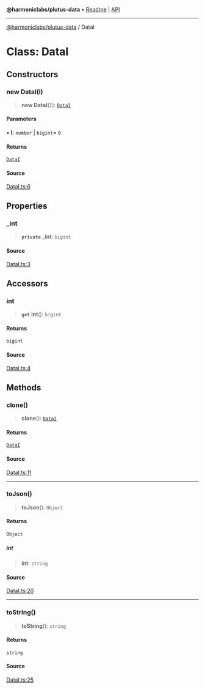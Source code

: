 **@harmoniclabs/plutus-data** • [Readme](../README.md) \| [API](../globals)

***

[@harmoniclabs/plutus-data](../README.md) / DataI

# Class: DataI

## Constructors

### new DataI(I)

> **new DataI**(`I`): [`DataI`](DataI)

#### Parameters

• **I**: `number` \| `bigint`= `0`

#### Returns

[`DataI`](DataI)

#### Source

[DataI.ts:6](https://github.com/HarmonicLabs/plutus-data/blob/911664c/src/DataI.ts#L6)

## Properties

### \_int

> **`private`** **\_int**: `bigint`

#### Source

[DataI.ts:3](https://github.com/HarmonicLabs/plutus-data/blob/911664c/src/DataI.ts#L3)

## Accessors

### int

> **`get`** **int**(): `bigint`

#### Returns

`bigint`

#### Source

[DataI.ts:4](https://github.com/HarmonicLabs/plutus-data/blob/911664c/src/DataI.ts#L4)

## Methods

### clone()

> **clone**(): [`DataI`](DataI)

#### Returns

[`DataI`](DataI)

#### Source

[DataI.ts:11](https://github.com/HarmonicLabs/plutus-data/blob/911664c/src/DataI.ts#L11)

***

### toJson()

> **toJson**(): `Object`

#### Returns

`Object`

##### int

> **int**: `string`

#### Source

[DataI.ts:20](https://github.com/HarmonicLabs/plutus-data/blob/911664c/src/DataI.ts#L20)

***

### toString()

> **toString**(): `string`

#### Returns

`string`

#### Source

[DataI.ts:25](https://github.com/HarmonicLabs/plutus-data/blob/911664c/src/DataI.ts#L25)
